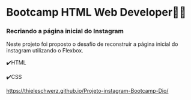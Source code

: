 # Bootcamp HTML Web Developer:woman_technologist: 

### 			Recriando a página inicial do Instagram



Neste projeto foi proposto o desafio de reconstruir a página inicial do instagram utilizando o Flexbox.

:heavy_check_mark:HTML

:heavy_check_mark:CSS

https://thieleschwerz.github.io/Projeto-instagram-Bootcamp-Dio/

